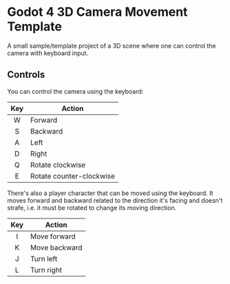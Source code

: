 # Godot 4 3D Camera Movement Template

A small sample/template project of a 3D scene where one can control the camera with keyboard input.

## Controls

You can control the camera using the keyboard:

| Key | Action                   |
|:---:|--------------------------|
|  W  | Forward                  | 
|  S  | Backward                 | 
|  A  | Left                     | 
|  D  | Right                    |
|  Q  | Rotate clockwise         |
|  E  | Rotate counter-clockwise |

There's also a player character that can be moved using the keyboard. It moves forward and backward related to the direction it's facing and doesn't strafe, i.e. it must be rotated to change its moving direction.

| Key | Action        |
|:---:|---------------|
|  I  | Move forward  | 
|  K  | Move backward | 
|  J  | Turn left     | 
|  L  | Turn right    |
